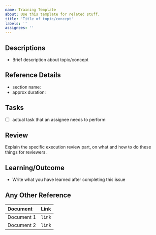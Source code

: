 ```yaml
---
name: Training Template
about: Use this template for related stuff. 
title: 'Title of topic/concept'
labels: ''
assignees: ''
---
```


## Descriptions
- Brief description about topic/concept

## Reference Details
- section name: 
- approx duration: 

## Tasks
- [ ] actual task that an assignee needs to perform

## Review
Explain the specific execution review part, on what and how to do these things for reviewers.

## Learning/Outcome
- Write what you have learned after completing this issue

## Any Other Reference

| Document | Link |
| :---  | :--- |
| Document 1 | `link` |
| Document 2 | `link` |
